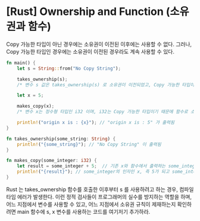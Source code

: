 [Rust] Ownership and Function (소유권과 함수)
===

Copy 가능한 타입이 아닌 경우에는 소유권이 이전된 이후에는 사용할 수 없다.
그러나, Copy 가능한 타입인 경우에는 소유권이 이전된 경우라도 계속 사용할 수 있다.

```rust
fn main() {
    let s = String::from("No Copy String");

    takes_ownership(s);
    /* 변수 s 값은 takes_ownership(s) 로 소유권이 이전되었고, Copy 가능한 타입이 아닌 String 으로, 소유권이 함수로 이전되어 재사용이 불가능하다. */

    let x = 5;

    makes_copy(x);
    /* 변수 x는 정수형 타입인 i32 이며, i32는 Copy 가능한 타입이기 때문에 함수로 소유권이 이전된 이후에도 계속 x 값을 사용할 수 있다. */

    println!("origin x is : {x}"); // "origin x is : 5" 가 출력됨
}

fn takes_ownership(some_string: String) {
    println!("{some_string}"); // "No Copy String" 이 출력됨
}

fn makes_copy(some_integer: i32) {
    let result = some_integer + 5;  // 기존 x와 함수에서 출력하는 some_integer의 비교를 위해 기존값에 5를 더함
    println!("{result}"); // some_integer의 인자인 x, 즉 5가 되고 some_integer + 5, 합이 "10" 이 출력됨
}
```

Rust 는 takes_ownership 함수를 호출한 이후부터 s 를 사용하려고 하는 경우, 컴파일 타임 에러가 발생한다.
이런 정적 검사들이 프로그래머의 실수를 방지하는 역할을 하며, 어느 지점에서 변수를 사용할 수 있고, 어느 지점에서 소유권 규칙이 제재하는지 확인하려면 main 함수에 s, x 변수를 사용하는 코드를 여기저기 추가하라.
